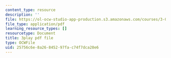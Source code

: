 ```yaml
---
content_type: resource
description: ''
file: https://ol-ocw-studio-app-production.s3.amazonaws.com/courses/3-091sc-introduction-to-solid-state-chemistry-fall-2010/25756c6e8a26845297fac74f7dca28e6_p6isgsReWmI.pdf
file_type: application/pdf
learning_resource_types: []
resourcetype: Document
title: 3play pdf file
type: OCWFile
uid: 25756c6e-8a26-8452-97fa-c74f7dca28e6
---
```

